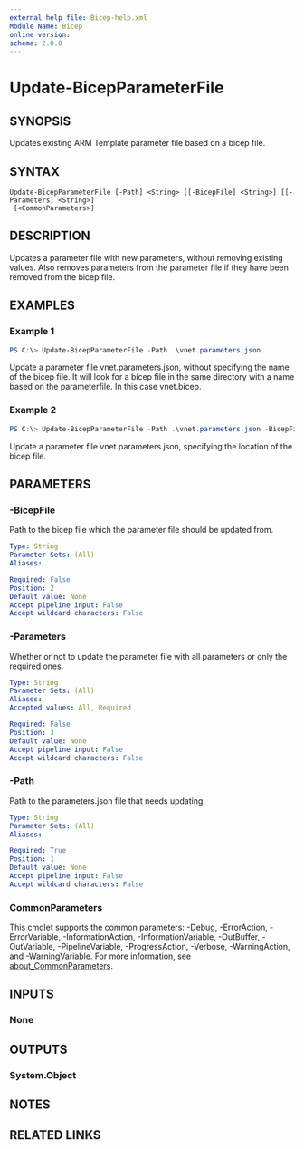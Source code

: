 ```yaml
---
external help file: Bicep-help.xml
Module Name: Bicep
online version:
schema: 2.0.0
---
```


# Update-BicepParameterFile

## SYNOPSIS

Updates existing ARM Template parameter file based on a bicep file.

## SYNTAX

```
Update-BicepParameterFile [-Path] <String> [[-BicepFile] <String>] [[-Parameters] <String>]
 [<CommonParameters>]
```

## DESCRIPTION

Updates a parameter file with new parameters, without removing existing values. Also removes parameters from the parameter file if they have been removed from the bicep file.

## EXAMPLES

### Example 1

```powershell
PS C:\> Update-BicepParameterFile -Path .\vnet.parameters.json
```

Update a parameter file vnet.parameters.json, without specifying the name of the bicep file. It will look for a bicep file in the same directory with a name based on the parameterfile. In this case vnet.bicep.

### Example 2

```powershell
PS C:\> Update-BicepParameterFile -Path .\vnet.parameters.json -BicepFile .\bicepfiles\virtualnetwork.bicep
```

Update a parameter file vnet.parameters.json, specifying the location of the bicep file.

## PARAMETERS

### -BicepFile

Path to the bicep file which the parameter file should be updated from.

```yaml
Type: String
Parameter Sets: (All)
Aliases:

Required: False
Position: 2
Default value: None
Accept pipeline input: False
Accept wildcard characters: False
```

### -Parameters

Whether or not to update the parameter file with all parameters or only the required ones.

```yaml
Type: String
Parameter Sets: (All)
Aliases:
Accepted values: All, Required

Required: False
Position: 3
Default value: None
Accept pipeline input: False
Accept wildcard characters: False
```

### -Path

Path to the parameters.json file that needs updating.

```yaml
Type: String
Parameter Sets: (All)
Aliases:

Required: True
Position: 1
Default value: None
Accept pipeline input: False
Accept wildcard characters: False
```

### CommonParameters
This cmdlet supports the common parameters: -Debug, -ErrorAction, -ErrorVariable, -InformationAction, -InformationVariable, -OutBuffer, -OutVariable, -PipelineVariable, -ProgressAction, -Verbose, -WarningAction, and -WarningVariable. For more information, see [about_CommonParameters](http://go.microsoft.com/fwlink/?LinkID=113216).

## INPUTS

### None

## OUTPUTS

### System.Object

## NOTES

## RELATED LINKS
